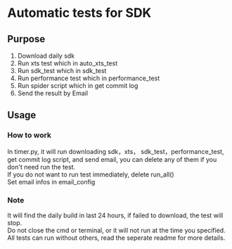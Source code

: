 # Automatic tests for SDK

## Purpose
1. Download daily sdk
2. Run xts test which in auto_xts_test
3. Run sdk_test which in sdk_test
4. Run performance test which in performance_test
5. Run spider script which in get commit log
6. Send the result by Email

## Usage
### How to work
In timer.py, it will run downloading sdk，xts， sdk_test，performance_test, get commit log script, and send email, you can delete any of them if you don't need run the test.  
If you do not want to run test immediately, delete run_all()  
Set email infos in email_config  
### Note
It will find the daily build in last 24 hours, if failed to download, the test will stop.  
Do not close the cmd or terminal, or it will not run at the time you specified.  
All tests can run without others, read the seperate readme for more details.  
